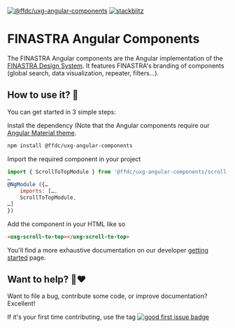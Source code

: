 [![@ffdc/uxg-angular-components](https://img.shields.io/npm/v/@ffdc/uxg-angular-components?label=uxg-angular-components&style=flat-square)](https://www.npmjs.com/package/@ffdc/uxg-angular-components)
[![stackblitz](https://img.shields.io/badge/stackblitz-ffdcbot-brightgreen?style=flat-square)](https://stackblitz.com/@ffdcbot)

# FINASTRA Angular Components

The FINASTRA Angular components are the Angular implementation of the [FINASTRA Design System](https://design.fusionfabric.cloud). It features FINASTRA's branding of components (global search, data  visualization, repeater, filters...).

## How to use it? 🤔

You can get started in 3 simple steps:

Install the dependency (Note that the Angular components require our [Angular Material theme](https://www.npmjs.com/package/@ffdc/uxg-angular-theme).
```Bash
npm install @ffdc/uxg-angular-components
```

Import the required component in your project
```Javascript
import { ScrollToTopModule } from '@ffdc/uxg-angular-components/scroll-to-top';
…
@NgModule ({…
    imports: […,
    ScrollToTopModule,
…]
})
```

Add the component in your HTML like so
```HTML
<uxg-scroll-to-top></uxg-scroll-to-top>
```

You'll find a more exhaustive documentation on our developer [getting started](https://design.ffdcdev.fusionfabric.cloud/get-started/developers) page.

## Want to help? 🤗❤️

Want to file a bug, contribute some code, or improve documentation?
Excellent!

If it's your first time contributing, use the tag [![good first issue badge](https://img.shields.io/badge/-good%20first%20issue-blueviolet?style=flat-square)](https://github.com/fusionfabric/finastra-design-system/issues?q=is%3Aissue+is%3Aopen+label%3A%22good+first+issue%22)

